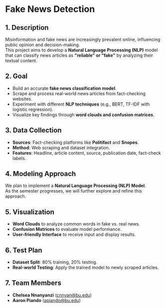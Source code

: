 # Fake News Detection

## 1. Description  
Misinformation and fake news are increasingly prevalent online, influencing public opinion and decision-making.  
This project aims to develop a **Natural Language Processing (NLP)** model that can classify news articles as **"reliable" or "fake"** by analyzing their textual content.

## 2. Goal  
- Build an accurate **fake news classification model**.  
- Scrape and process real-world news articles from fact-checking websites.  
- Experiment with different **NLP techniques** (e.g., BERT, TF-IDF with logistic regression).  
- Visualize key findings through **word clouds and confusion matrices**.

## 3. Data Collection  
- **Sources**: Fact-checking platforms like **Politifact** and **Snopes**.  
- **Method**: Web scraping and dataset integration.  
- **Features**: Headline, article content, source, publication date, fact-check labels.  

## 4. Modeling Approach  
We plan to implement a **Natural Language Processing (NLP) Model**.  
As the semester progresses, we will further explore and refine this approach.

## 5. Visualization  
- **Word Clouds** to analyze common words in fake vs. real news.  
- **Confusion Matrices** to evaluate model performance.  
- **User-friendly Interface** to receive input and display results.  

## 6. Test Plan  
- **Dataset Split**: 80% training, 20% testing.  
- **Real-world Testing**: Apply the trained model to newly scraped articles.  

## 7. Team Members  
- **Chelsea Nnanyanzi** (cnnyan@bu.edu)  
- **Aaron Piando** (apiando@bu.edu)  
